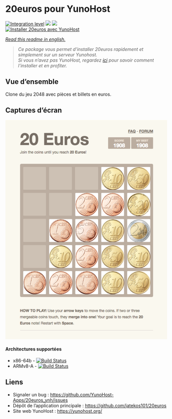 # 20euros pour YunoHost

[![Integration level](https://dash.yunohost.org/integration/20euros.svg)](https://dash.yunohost.org/appci/app/20euros) ![](https://ci-apps.yunohost.org/ci/badges/20euros.status.svg) ![](https://ci-apps.yunohost.org/ci/badges/20euros.maintain.svg)  
[![Installer 20euros avec YunoHost](https://install-app.yunohost.org/install-with-yunohost.png)](https://install-app.yunohost.org/?app=20euros)

*[Read this readme in english.](./README.md)* 

> *Ce package vous permet d’installer 20euros rapidement et simplement sur un serveur Yunohost.  
Si vous n’avez pas YunoHost, regardez [ici](https://yunohost.org/#/install) pour savoir comment l’installer et en profiter.*

## Vue d’ensemble

Clone du jeu 2048 avec pièces et billets en euros.

## Captures d’écran

![](Screenshot-20euros.jpg)

#### Architectures supportées

* x86-64b - [![Build Status](https://ci-apps.yunohost.org/ci/logs/20euros%20%28Apps%29.svg)](https://ci-apps.yunohost.org/ci/apps/20euros/)
* ARMv8-A - [![Build Status](https://ci-apps-arm.yunohost.org/ci/logs/20euros%20%28Apps%29.svg)](https://ci-apps-arm.yunohost.org/ci/apps/20euros/)

## Liens

 * Signaler un bug : https://github.com/YunoHost-Apps/20euros_ynh/issues
 * Dépôt de l’application principale : https://github.com/jatekos101/20euros
 * Site web YunoHost : https://yunohost.org/
